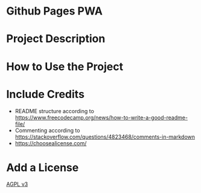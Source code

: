 # Github Pages PWA


# Project Description


# How to Use the Project


# Include Credits
* README structure according to https://www.freecodecamp.org/news/how-to-write-a-good-readme-file/
* Commenting according to https://stackoverflow.com/questions/4823468/comments-in-markdown
* https://choosealicense.com/

# Add a License
[AGPL v3](https://www.gnu.org/licenses/agpl-3.0.de.html)
